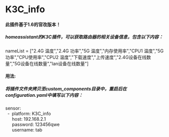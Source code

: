 # K3C_info
#### 此插件基于1.6的官改版本！
##### homeassistant的K3C插件，可以获取路由器的相关设备信息，包含以下内容：
nameList = ["2.4G 温度","2.4G 功率","5G 温度","内存使用率","CPU1 温度","5G 功率","CPU使用率","CPU2 温度","下载速度","上传速度","2.4G设备在线数量","5G设备在线数量","lan设备在线数量"]
#### 用法:
##### 将插件文件夹拷贝至custom_components目录中，重启后在configuration.yaml中填写以下内容：
sensor:  
&ensp;\-&ensp;platform: K3C_info  
&ensp;&ensp;&ensp;host: 192.168.2.1  
&ensp;&ensp;&ensp;password: 123456qwe  
&ensp;&ensp;&ensp;username: tab   
